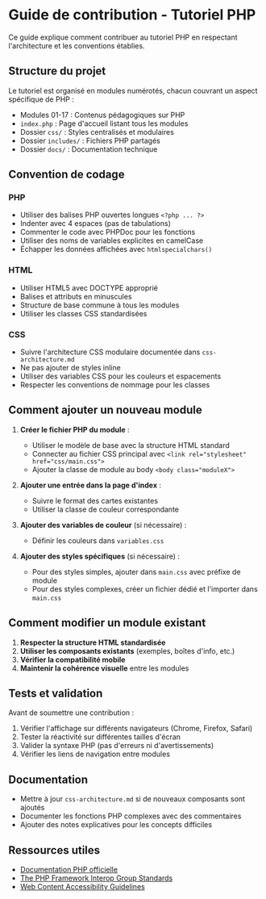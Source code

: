# Guide de contribution - Tutoriel PHP

Ce guide explique comment contribuer au tutoriel PHP en respectant l'architecture et les conventions établies.

## Structure du projet

Le tutoriel est organisé en modules numérotés, chacun couvrant un aspect spécifique de PHP :

-   Modules 01-17 : Contenus pédagogiques sur PHP
-   `index.php` : Page d'accueil listant tous les modules
-   Dossier `css/` : Styles centralisés et modulaires
-   Dossier `includes/` : Fichiers PHP partagés
-   Dossier `docs/` : Documentation technique

## Convention de codage

### PHP

-   Utiliser des balises PHP ouvertes longues `<?php ... ?>`
-   Indenter avec 4 espaces (pas de tabulations)
-   Commenter le code avec PHPDoc pour les fonctions
-   Utiliser des noms de variables explicites en camelCase
-   Échapper les données affichées avec `htmlspecialchars()`

### HTML

-   Utiliser HTML5 avec DOCTYPE approprié
-   Balises et attributs en minuscules
-   Structure de base commune à tous les modules
-   Utiliser les classes CSS standardisées

### CSS

-   Suivre l'architecture CSS modulaire documentée dans `css-architecture.md`
-   Ne pas ajouter de styles inline
-   Utiliser des variables CSS pour les couleurs et espacements
-   Respecter les conventions de nommage pour les classes

## Comment ajouter un nouveau module

1. **Créer le fichier PHP du module** :

    - Utiliser le modèle de base avec la structure HTML standard
    - Connecter au fichier CSS principal avec `<link rel="stylesheet" href="css/main.css">`
    - Ajouter la classe de module au body `<body class="moduleX">`

2. **Ajouter une entrée dans la page d'index** :

    - Suivre le format des cartes existantes
    - Utiliser la classe de couleur correspondante

3. **Ajouter des variables de couleur** (si nécessaire) :

    - Définir les couleurs dans `variables.css`

4. **Ajouter des styles spécifiques** (si nécessaire) :
    - Pour des styles simples, ajouter dans `main.css` avec préfixe de module
    - Pour des styles complexes, créer un fichier dédié et l'importer dans `main.css`

## Comment modifier un module existant

1. **Respecter la structure HTML standardisée**
2. **Utiliser les composants existants** (exemples, boîtes d'info, etc.)
3. **Vérifier la compatibilité mobile**
4. **Maintenir la cohérence visuelle** entre les modules

## Tests et validation

Avant de soumettre une contribution :

1. Vérifier l'affichage sur différents navigateurs (Chrome, Firefox, Safari)
2. Tester la réactivité sur différentes tailles d'écran
3. Valider la syntaxe PHP (pas d'erreurs ni d'avertissements)
4. Vérifier les liens de navigation entre modules

## Documentation

-   Mettre à jour `css-architecture.md` si de nouveaux composants sont ajoutés
-   Documenter les fonctions PHP complexes avec des commentaires
-   Ajouter des notes explicatives pour les concepts difficiles

## Ressources utiles

-   [Documentation PHP officielle](https://www.php.net/manual/fr/)
-   [The PHP Framework Interop Group Standards](https://www.php-fig.org/psr/)
-   [Web Content Accessibility Guidelines](https://www.w3.org/WAI/standards-guidelines/wcag/)
